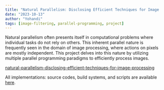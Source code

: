 ```yaml
---
title: "Natural Parallelism: Disclosing Efficient Techniques for Image Processing"
date: "2023-10-13"
author: "Yohandi"
tags: [image-filtering, parallel-programming, project]
---
```


Natural parallelism often presents itself in computational problems where individual tasks do not rely on others. This inherent parallel nature is frequently seen in the domain of image processing, where actions on pixels are mostly independent. This project delves into this nature by utilizing multiple parallel programming paradigms to efficiently process images.

[natural-parallelism-disclosing-efficient-techniques-for-image-processing](/posts/resources/natural-parallelism/natural-parallelism-disclosing-efficient-techniques-for-image-processing.pdf)

All implementations: source codes, build systems, and scripts are available [here](https://github.com/bukanyohandi/natural-parallelism-disclosing-efficient-techniques-for-image-processing).